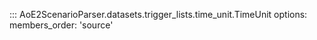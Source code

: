 ::: AoE2ScenarioParser.datasets.trigger_lists.time_unit.TimeUnit
    options:
      members_order: 'source'